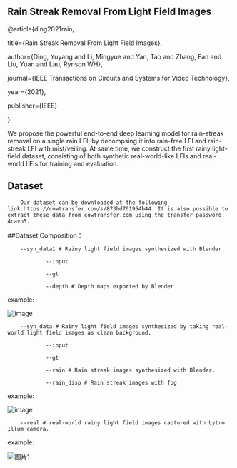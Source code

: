 ## Rain Streak Removal From Light Field Images

@article{ding2021rain,

  title={Rain Streak Removal From Light Field Images},
  
  author={Ding, Yuyang and Li, Mingyue and Yan, Tao and Zhang, Fan and Liu, Yuan and Lau, Rynson WH},
  
  journal={IEEE Transactions on Circuits and Systems for Video Technology},
  
  year={2021},
  
  publisher={IEEE}
  
}

We propose the powerful end-to-end deep learning model for rain-streak removal on a single rain LFI, by decompsing it into rain-free LFI and rain-streak LFI with mist/veiling. At same time, we construct the first rainy light-field dataset, consisting of both synthetic real-world-like LFIs and real-world LFIs for training and evaluation.

## Dataset

        Our dataset can be downloaded at the following link:https://cowtransfer.com/s/873bd761954b44. It is also possible to extract these data from cowtransfer.com using the transfer password: 4cavo5.

##Dataset Composition：

        --syn_data1 # Rainy light field images synthesized with Blender.

                --input
        
                --gt
        
                --depth # Depth maps exported by Blender
example:

![image](https://user-images.githubusercontent.com/93031356/160370203-478b7461-230f-43e6-a933-1c9945dd7fb6.png)
        
        --syn_data # Rainy light field images synthesized by taking real-world light field images as clean background.

                --input
        
                --gt
        
                --rain # Rain streak images synthesized with Blender.
        
                --rain_disp # Rain streak images with fog
                
example:

![image](https://user-images.githubusercontent.com/93031356/160374159-f0c94e98-fdfc-4b31-b795-65021801747d.png)

        --real # real-world rainy light field images captured with Lytro Illum camera.
      
 example:
 
 ![图片1](https://user-images.githubusercontent.com/93031356/160374298-dea4859f-c094-4c8a-acd0-7eb8b120359d.png)

